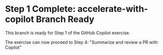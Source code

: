 # Step 1 Complete: accelerate-with-copilot Branch Ready

This branch is ready for Step 1 of the GitHub Copilot exercise.

The exercise can now proceed to Step 4: "Summarize and review a PR with Copilot"